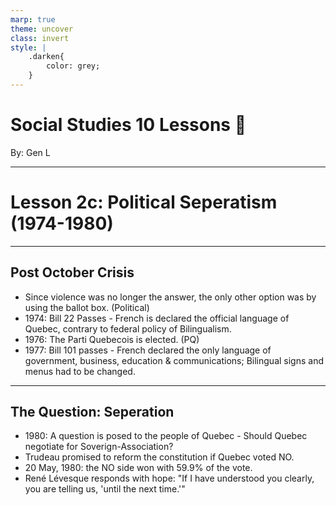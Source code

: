 ```yaml
---
marp: true
theme: uncover
class: invert
style: |
    .darken{
        color: grey;
    }
---
```


# <!--fit-->Social Studies 10 Lessons :book:

<span class="darken">By:</span> Gen L

<!--_footer: In partnership with Hyperion University, 2023-->

---
<!--paginate: true-->
# Lesson 2c: Political Seperatism (1974-1980)

---

## Post October Crisis

* Since violence was no longer the answer, the only other option was by using the ballot box. (Political)
* 1974: Bill 22 Passes - French is declared the official language of Quebec, contrary to federal policy of Bilingualism.
* 1976: The Parti Quebecois is elected. (PQ)
* 1977: Bill 101 passes - French declared the only language of government, business, education & communications; Bilingual signs and menus had to be changed.

---

## The Question: Seperation

* 1980: A question is posed to the people of Quebec - Should Quebec negotiate for Soverign-Association?
* Trudeau promised to reform the constitution if Quebec voted NO.
* 20 May, 1980: the NO side won with 59.9% of the vote.
* René Lévesque responds with hope: "If I have understood you clearly, you are telling us, 'until the next time.'"
